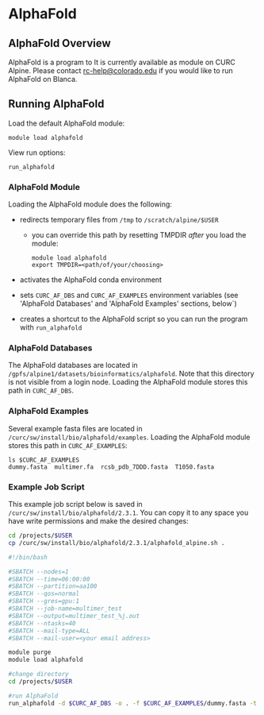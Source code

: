 # AlphaFold

## AlphaFold Overview
AlphaFold is a program to
It is currently available as module on CURC Alpine. Please contact <rc-help@colorado.edu> if you would like to run AlphaFold on Blanca.

## Running AlphaFold

Load the default AlphaFold module:
```
module load alphafold
```

View run options:
```
run_alphafold
```

### AlphaFold Module

Loading the AlphaFold module does the following:

- redirects temporary files from `/tmp` to `/scratch/alpine/$USER`
    - you can override this path by resetting TMPDIR *after* you load the module:
        ```
        module load alphafold
        export TMPDIR=<path/of/your/choosing>
        ```
- activates the AlphaFold conda environment

- sets `CURC_AF_DBS` and `CURC_AF_EXAMPLES` environment variables (see 'AlphaFold Databases' and 'AlphaFold Examples' sections, below`)

- creates a shortcut to the AlphaFold script so you can run the program with `run_alphafold`


### AlphaFold Databases
The AlphaFold databases are located in `/gpfs/alpine1/datasets/bioinformatics/alphafold`. Note that this directory is not visible from a login node. Loading the AlphaFold module stores this path in `CURC_AF_DBS`.

### AlphaFold Examples
Several example fasta files are located in `/curc/sw/install/bio/alphafold/examples`. Loading the AlphaFold module stores this path in `CURC_AF_EXAMPLES`:

```
ls $CURC_AF_EXAMPLES
dummy.fasta  multimer.fa  rcsb_pdb_7DDD.fasta  T1050.fasta
```

### Example Job Script

This example job script below is saved in `/curc/sw/install/bio/alphafold/2.3.1`. You can copy it to any space you have write permissions and make the desired changes:
```bash
cd /projects/$USER
cp /curc/sw/install/bio/alphafold/2.3.1/alphafold_alpine.sh .
```

``` bash
#!/bin/bash

#SBATCH --nodes=1
#SBATCH --time=06:00:00
#SBATCH --partition=aa100
#SBATCH --qos=normal
#SBATCH --gres=gpu:1
#SBATCH --job-name=multimer_test
#SBATCH --output=multimer_test_%j.out
#SBATCH --ntasks=40
#SBATCH --mail-type=ALL
#SBATCH --mail-user=<your email address>

module purge
module load alphafold

#change directory
cd /projects/$USER

#run AlphaFold
run_alphafold -d $CURC_AF_DBS -o . -f $CURC_AF_EXAMPLES/dummy.fasta -t 2020-05-14 -m "monomer" -g true
```
